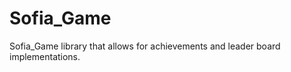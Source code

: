 Sofia_Game
==========

Sofia_Game library that allows for achievements and leader board implementations.
